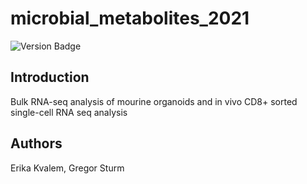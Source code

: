 # microbial_metabolites_2021

![Version Badge](https://img.shields.io/badge/Version-1.0.2-brightgreen?style=for-the-badge)

## Introduction

Bulk RNA-seq analysis of mourine organoids and in vivo CD8+ sorted single-cell RNA seq analysis

## Authors

Erika Kvalem, Gregor Sturm
